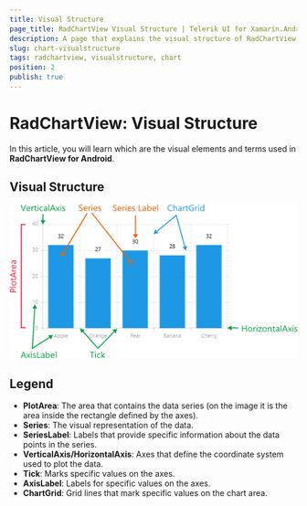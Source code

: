 ```yaml
---
title: Visual Structure
page_title: RadChartView Visual Structure | Telerik UI for Xamarin.Android Documentation
description: A page that explains the visual structure of RadChartView for Android.
slug: chart-visualstructure
tags: radchartview, visualstructure, chart
position: 2
publish: true
---
```


# RadChartView: Visual Structure

In this article, you will learn which are the visual elements and terms used in **RadChartView for Android**.

## Visual Structure

![TelerikUI-Chart-Structure](images/chart-structure-1.png "The Visual Structure of RadChartView.")

## Legend

* **PlotArea**: The area that contains the data series (on the image it is the area inside the rectangle defined by the axes).
* **Series**: The visual representation of the data.
* **SeriesLabel**: Labels that provide specific information about the data points in the series.
* **VerticalAxis/HorizontalAxis**: Axes that define the coordinate system used to plot the data.
* **Tick**: Marks specific values on the axes.
* **AxisLabel**: Labels for specific values on the axes.
* **ChartGrid**: Grid lines that mark specific values on the chart area.
